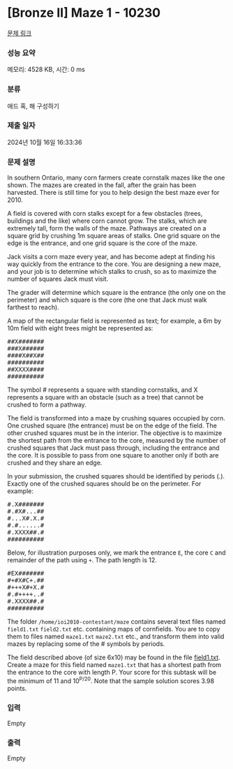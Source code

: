# [Bronze II] Maze 1 - 10230 

[문제 링크](https://www.acmicpc.net/problem/10230) 

### 성능 요약

메모리: 4528 KB, 시간: 0 ms

### 분류

애드 혹, 해 구성하기

### 제출 일자

2024년 10월 16일 16:33:36

### 문제 설명

<p>In southern Ontario, many corn farmers create cornstalk mazes like the one shown. The mazes are created in the fall, after the grain has been harvested. There is still time for you to help design the best maze ever for 2010.</p>

<p>A field is covered with corn stalks except for a few obstacles (trees, buildings and the like) where corn cannot grow. The stalks, which are extremely tall, form the walls of the maze. Pathways are created on a square grid by crushing 1m square areas of stalks. One grid square on the edge is the entrance, and one grid square is the core of the maze.</p>

<p>Jack visits a corn maze every year, and has become adept at finding his way quickly from the entrance to the core. You are designing a new maze, and your job is to determine which stalks to crush, so as to maximize the number of squares Jack must visit.</p>

<p>The grader will determine which square is the entrance (the only one on the perimeter) and which square is the core (the one that Jack must walk farthest to reach).</p>

<p>A map of the rectangular field is represented as text; for example, a 6m by 10m field with eight trees might be represented as:</p>

<pre>##X#######
###X######
####X##X##
##########
##XXXX####
##########
</pre>

<p>The symbol # represents a square with standing cornstalks, and X represents a square with an obstacle (such as a tree) that cannot be crushed to form a pathway.</p>

<p>The field is transformed into a maze by crushing squares occupied by corn. One crushed square (the entrance) must be on the edge of the field. The other crushed squares must be in the interior. The objective is to maximize the shortest path from the entrance to the core, measured by the number of crushed squares that Jack must pass through, including the entrance and the core. It is possible to pass from one square to another only if both are crushed and they share an edge.</p>

<p>In your submission, the crushed squares should be identified by periods (.). Exactly one of the crushed squares should be on the perimeter. For example:</p>

<pre>#.X#######
#.#X#...##
#...X#.X.#
#.#......#
#.XXXX##.#
##########
</pre>

<p>Below, for illustration purposes only, we mark the entrance <code>E</code>, the core <code>C</code> and remainder of the path using <code>+</code>. The path length is 12.</p>

<pre>#EX#######
#+#X#C+.##
#+++X#+X.#
#.#++++..#
#.XXXX##.#
##########
</pre>

<p>The folder <code>/home/ioi2010-contestant/maze</code> contains several text files named <code>field1.txt</code> <code>field2.txt</code> etc. containing maps of cornfields. You are to copy them to files named <code>maze1.txt</code> <code>maze2.txt</code> etc., and transform them into valid mazes by replacing some of the # symbols by periods.</p>

<p>The field described above (of size 6x10) may be found in the file <a href="https://upload.acmicpc.net/39ff6bb2-db69-4352-a567-da480ee15e5e/">field1.txt</a>. Create a maze for this field named <code>maze1.txt</code> that has a shortest path from the entrance to the core with length P. Your score for this subtask will be the minimum of 11 and 10<sup>P/20</sup>. Note that the sample solution scores 3.98 points.</p>

### 입력 

 Empty

### 출력 

 Empty

